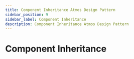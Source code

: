 ```yaml
---
title: Component Inheritance Atmos Design Pattern
sidebar_position: 9
sidebar_label: Component Inheritance
description: Component Inheritance Atmos Design Pattern
---
```


# Component Inheritance
